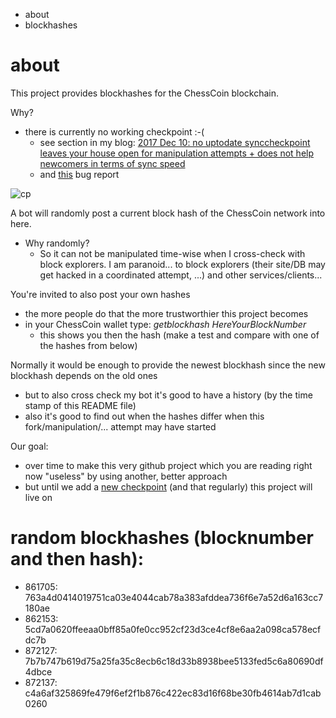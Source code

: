 * about
* blockhashes


# about
This project provides blockhashes for the ChessCoin blockchain.

Why?
* there is currently no working checkpoint :-(
  * see section in my blog: [2017 Dec 10: no uptodate synccheckpoint leaves your house open for manipulation attempts + does not help newcomers in terms of sync speed](https://github.com/chess-fan/thoughts)
  * and [this](https://github.com/COINFORCHESS/ChessCoin/issues/1) bug report

![cp](https://user-images.githubusercontent.com/34405095/33800354-b02b1f50-dd3e-11e7-9aed-5d61f48e9b89.png)


A bot will randomly post a current block hash of the ChessCoin network into here.
* Why randomly?
  * So it can not be manipulated time-wise when I cross-check with block explorers. I am paranoid... to block explorers (their site/DB may get hacked in a coordinated attempt, ...) and other services/clients...

You're invited to also post your own hashes
* the more people do that the more trustworthier this project becomes
* in your ChessCoin wallet type: _getblockhash HereYourBlockNumber_
  * this shows you then the hash (make a test and compare with one of the hashes from below)

Normally it would be enough to provide the newest blockhash since the new blockhash depends on the old ones
* but to also cross check my bot it's good to have a history (by the time stamp of this README file)
* also it's good to find out when the hashes differ when this fork/manipulation/... attempt may have started

Our goal:
* over time to make this very github project which you are reading right now "useless" by using another, better approach
* but until we add a [new checkpoint](https://github.com/COINFORCHESS/ChessCoin/issues/1) (and that regularly) this project will live on

# random blockhashes (blocknumber and then hash):
* 861705: 763a4d0414019751ca03e4044cab78a383afddea736f6e7a52d6a163cc7180ae
* 862153: 5cd7a0620ffeeaa0bff85a0fe0cc952cf23d3ce4cf8e6aa2a098ca578ecfdc7b
* 872127: 7b7b747b619d75a25fa35c8ecb6c18d33b8938bee5133fed5c6a80690df4dbce
* 872137: c4a6af325869fe479f6ef2f1b876c422ec83d16f68be30fb4614ab7d1cab0260
